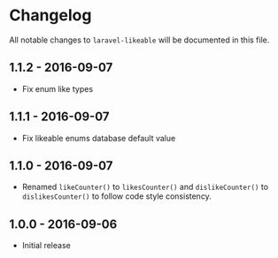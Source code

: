 # Changelog

All notable changes to `laravel-likeable` will be documented in this file.

## 1.1.2 - 2016-09-07

- Fix enum like types

## 1.1.1 - 2016-09-07

- Fix likeable enums database default value

## 1.1.0 - 2016-09-07

- Renamed `likeCounter()` to `likesCounter()` and `dislikeCounter()` to `dislikesCounter()` to follow code style consistency.

## 1.0.0 - 2016-09-06

- Initial release
